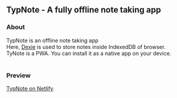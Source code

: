 ## TypNote - A fully offline note taking app

### About

TypNote is an offline note taking app <br>
Here, [Dexie](https://dexie.org/) is used to store notes inside IndexedDB of browser. <br>
TyNote is a PWA. You can install it as a native app on your device. <br><br>


### Preview
[TypNote on Netlify](https://typnote.netlify.app)
